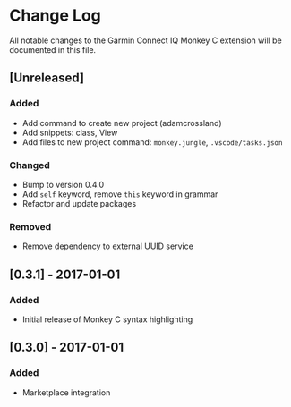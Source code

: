 # Change Log

All notable changes to the Garmin Connect IQ Monkey C extension will be
documented in this file.

## [Unreleased]

### Added

- Add command to create new project (adamcrossland)
- Add snippets: class, View
- Add files to new project command: `monkey.jungle`, `.vscode/tasks.json`

### Changed

- Bump to version 0.4.0
- Add `self` keyword, remove `this` keyword in grammar
- Refactor and update packages

### Removed

- Remove dependency to external UUID service

## [0.3.1] - 2017-01-01

### Added

- Initial release of Monkey C syntax highlighting

## [0.3.0] - 2017-01-01

### Added

- Marketplace integration
